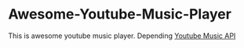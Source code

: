 # Awesome-Youtube-Music-Player
This is awesome youtube music player.
Depending [Youtube Music API](https://github.com/NDSLib/youtube-music-api)
